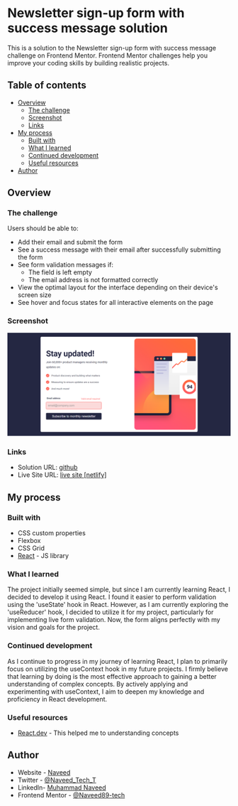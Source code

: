 # Newsletter sign-up form with success message solution

This is a solution to the Newsletter sign-up form with success message challenge on Frontend Mentor. Frontend Mentor challenges help you improve your coding skills by building realistic projects.

## Table of contents

- [Overview](#overview)
  - [The challenge](#the-challenge)
  - [Screenshot](#screenshot)
  - [Links](#links)
- [My process](#my-process)
  - [Built with](#built-with)
  - [What I learned](#what-i-learned)
  - [Continued development](#continued-development)
  - [Useful resources](#useful-resources)
- [Author](#author)

## Overview

### The challenge

Users should be able to:

- Add their email and submit the form
- See a success message with their email after successfully submitting the form
- See form validation messages if:
  - The field is left empty
  - The email address is not formatted correctly
- View the optimal layout for the interface depending on their device's screen size
- See hover and focus states for all interactive elements on the page

### Screenshot

![](./screenshot.png)

### Links

- Solution URL: [github](https://github.com/Naveed89-tech/Newsletter-signup)
- Live Site URL: [live site [netlify]](https://newsletter-signup-form-f.netlify.app/)

## My process

### Built with

- CSS custom properties
- Flexbox
- CSS Grid
- [React](https://reactjs.org/) - JS library

### What I learned

The project initially seemed simple, but since I am currently learning React, I decided to develop it using React. I found it easier to perform validation using the 'useState' hook in React. However, as I am currently exploring the 'useReducer' hook, I decided to utilize it for my project, particularly for implementing live form validation. Now, the form aligns perfectly with my vision and goals for the project.

### Continued development

As I continue to progress in my journey of learning React, I plan to primarily focus on utilizing the useContext hook in my future projects. I firmly believe that learning by doing is the most effective approach to gaining a better understanding of complex concepts. By actively applying and experimenting with useContext, I aim to deepen my knowledge and proficiency in React development.

### Useful resources

- [React.dev](https://react.dev/reference/react) - This helped me to understanding concepts

## Author

- Website - [Naveed](https://naveedtechs.netlify.app/)
- Twitter - [@Naveed_Tech_T](https://twitter.com/Naveed_Tech_T)
- LinkedIn- [Muhammad Naveed](https://www.linkedin.com/in/muhammad-naveed-857600231/)
- Frontend Mentor - [@Naveed89-tech](https://www.frontendmentor.io/profile/Naveed89-tech)
